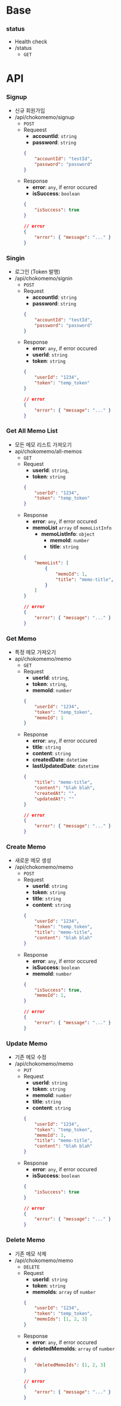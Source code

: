 # Base
### status
- Health check
- /status
    - `GET`


# API

### Signup
 - 신규 회원가입
 - /api/chokomemo/signup
    - `POST`
    - Requeest
        - __accountId__: `string`
        - __password__: `string`
        ```json
        {
            "accountId": "testId",
            "password": "password"
        }
        ```
    - Response
        - __error__: `any`, if error occured
        - __isSuccess__: `boolean`
        ```json
        {
            "isSuccess": true
        }

        // error
        {
            "error": { "message": "..." }
        }
        ```

### Singin
- 로그인 (Token 발행)
- /api/chokomemo/signin
    - `POST`
    - Request
        - __accountId__: `string`
        - __password__: `string`
        ```json
        {
            "accountId": "testId",
            "password": "password"
        }
        ```
    - Response
        - __error__: `any`, if error occured
        - __userId__: `string`
        - __token__: `string`
        ```json
        {
            "userId": "1234",
            "token": "temp_token"
        }

        // error
        {
            "error": { "message": "..." }
        }
        ```

### Get All Memo List
- 모든 메모 리스트 가져오기
- api/chokomemo/all-memos
    - `GET`
    - Request
        - __userId__: `string`,
        - __token__: `string`
        ```json
        {
            "userId": "1234",
            "token": "temp_token"
        }
        ```
    - Response
        - __error__: `any`, if error occured
        - __memoList__ `array` of `memoListInfo`
            - __memoListInfo__: `object`
                - __memoId__: `number`
                - __title__: `string`
        ```json
        {
            "memoList": [
                {
                    "memoId": 1,
                    "title": "memo-title",
                }
            ]
        }

        // error
        {
            "error": { "message": "..." }
        }
        ```

### Get Memo
- 특정 메모 가져오기
- api/chokomemo/memo
    - `GET`
    - Request
        - __userId__: `string`,
        - __token__: `string`,
        - __memoId__: `number`
        ```json
        {
            "userId": "1234",
            "token": "temp_token",
            "memoId": 1
        }
        ```
    - Response
        - __error__: `any`, if error occured
        - __title__: `string`
        - __content__: `string`
        - __createdDate__: `datetime`
        - __lastUpdatedDate__: `datetime`
        ```json
        {
            "title": "memo-title",
            "content": "blah blah",
            "createdAt": "",
            "updatedAt": ""
        }

        // error
        {
            "error": { "message": "..." }
        }
        ```

### Create Memo
- 새로운 메모 생성
- /api/chokomemo/memo
    - `POST`
    - Request
        - __userId__: `string`
        - __token__: `string`
        - __title__: `string`
        - __content__: `string`
        ```json
        {
            "userId": "1234",
            "token": "temp_token",
            "title": "memo-title",
            "content": "blah blah"
        }
        ```
    - Response
        - __error__: `any`, if error occured
        - __isSuccess__: `boolean`
        - __memoId__: `number`
        ```json
        {
            "isSuccess": true,
            "memoId": 1,
        }

        // error
        {
            "error": { "message": "..." }
        }
        ```

### Update Memo
- 기존 메모 수정
- /api/chokomemo/memo
    - `PUT`
    - Request
        - __userId__: `string`
        - __token__: `string`
        - __memoId__: `number`
        - __title__: `string`
        - __content__: `string`
        ```json
        {
            "userId": "1234",
            "token": "temp_token",
            "memoId": 1,
            "title": "memo-title",
            "content": "blah blah"
        }
        ```
    - Response
        - __error__: `any`, if error occured
        - __isSuccess__: `boolean`
        ```json
        {
            "isSuccess": true
        }

        // error
        {
            "error": { "message": "..." }
        }
        ```

### Delete Memo
- 기존 메모 삭제
- /api/chokomemo/memo
    - `DELETE`
    - Request
        - __userId__: `string`
        - __token__: `string`
        - __memoIds__: `array` of `number`
        ```json
        {
            "userId": "1234",
            "token": "temp_token",
            "memoIds": [1, 2, 3]
        }
        ```
    - Response
        - __error__: `any`, if error occured
        - __deletedMemoIds__: `array` of `number`
        ```json
        {
            "deletedMemoIds": [1, 2, 3]
        }

        // error
        {
            "error": { "message": "..." }
        }
        ```